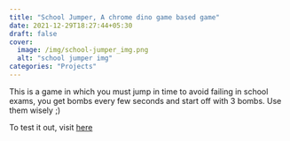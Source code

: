 ```yaml
---
title: "School Jumper, A chrome dino game based game"
date: 2021-12-29T18:27:44+05:30
draft: false
cover:
  image: /img/school-jumper_img.png
  alt: "school jumper img"
categories: "Projects"
---
```


This is a game in which you must jump in time to avoid failing in school exams, you get bombs every few seconds and start off with 3 bombs. Use them wisely ;)

To test it out, visit [here](/projects/school_jumper)
